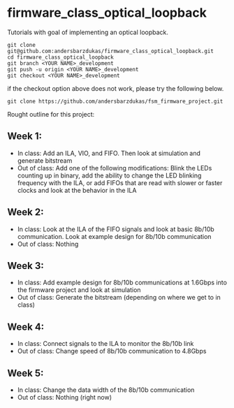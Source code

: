 # firmware_class_optical_loopback
Tutorials with goal of implementing an optical loopback.

```
git clone git@github.com:andersbarzdukas/firmware_class_optical_loopback.git
cd firmware_class_optical_loopback
git branch <YOUR NAME>_development
git push -u origin <YOUR NAME>_development
git checkout <YOUR NAME>_development
```
if the checkout option above does not work, please try the following below.

```
git clone https://github.com/andersbarzdukas/fsm_firmware_project.git
```

Rought outline for this project:

## Week 1: 
- In class: Add an ILA, VIO, and FIFO. Then look at simulation and generate bitstream
- Out of class: Add one of the following modifications: Blink the LEDs counting up in binary, add the ability to change the LED blinking frequency with the ILA, or add FIFOs that are read with slower or faster clocks and look at the behavior in the ILA

## Week 2: 
- In class: Look at the ILA of the FIFO signals and look at basic 8b/10b communication. Look at example design for 8b/10b communication
- Out of class: Nothing

## Week 3: 
- In class: Add example design for 8b/10b communications at 1.6Gbps into the firmware project and look at simulation
- Out of class: Generate the bitstream (depending on where we get to in class)

## Week 4:
- In class: Connect signals to the ILA to monitor the 8b/10b link
- Out of class: Change speed of 8b/10b communication to 4.8Gbps

## Week 5: 
- In class: Change the data width of the 8b/10b communication
- Out of class: Nothing (right now)
